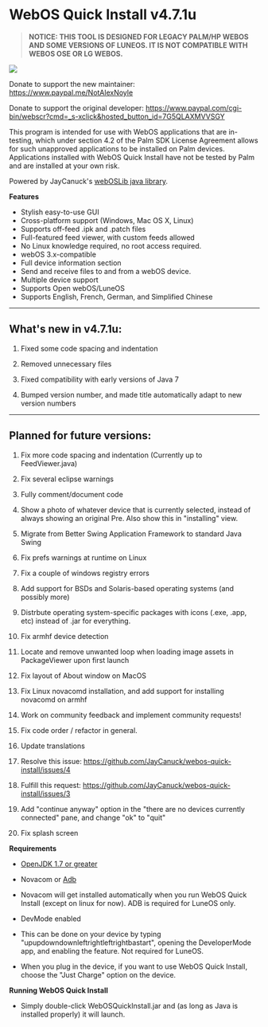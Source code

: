 WebOS Quick Install v4.7.1u
===================
> **NOTICE: THIS TOOL IS DESIGNED FOR LEGACY PALM/HP WEBOS AND SOME VERSIONS OF LUNEOS. IT IS NOT COMPATIBLE WITH WEBOS OSE OR LG WEBOS.**

[![](http://i57.tinypic.com/rc7all_th.png)](http://oi57.tinypic.com/rc7all.jpg)

Donate to support the new maintainer:
https://www.paypal.me/NotAlexNoyle

Donate to support the original developer:
https://www.paypal.com/cgi-bin/webscr?cmd=_s-xclick&hosted_button_id=7G5QLAXMVVSGY

This program is intended for use with WebOS applications that are in-testing, which under section 4.2 of the Palm SDK License Agreement allows for such unapproved applications to be installed on Palm devices.  Applications installed with WebOS Quick Install have not be tested by Palm and are installed at your own risk.

Powered by JayCanuck's [webOSLib java library](https://github.com/JayCanuck/java-weboslib).

**Features**

* Stylish easy-to-use GUI
* Cross-platform support (Windows, Mac OS X, Linux)
* Supports off-feed .ipk and .patch files
* Full-featured feed viewer, with custom feeds allowed
* No Linux knowledge required, no root access required.
* webOS 3.x-compatible
* Full device information section
* Send and receive files to and from a webOS device.
* Multiple device support
* Supports Open webOS/LuneOS
* Supports English, French, German, and Simplified Chinese

------------------------------
What's new in v4.7.1u:
------------------------------

1. Fixed some code spacing and indentation

2. Removed unnecessary files

3. Fixed compatibility with early versions of Java 7

4. Bumped version number, and made title automatically adapt to new version numbers

------------------------------
Planned for future versions:
------------------------------

1. Fix more code spacing and indentation (Currently up to FeedViewer.java)

2. Fix several eclipse warnings

3. Fully comment/document code

4. Show a photo of whatever device that is currently selected, instead of always showing an original Pre. Also show this in "installing" view.

5. Migrate from Better Swing Application Framework to standard Java Swing

6. Fix prefs warnings at runtime on Linux

7. Fix a couple of windows registry errors

8. Add support for BSDs and Solaris-based operating systems (and possibly more)

9. Distrbute operating system-specific packages with icons (.exe, .app, etc) instead of .jar for everything.

10. Fix armhf device detection

11. Locate and remove unwanted loop when loading image assets in PackageViewer upon first launch

12. Fix layout of About window on MacOS

13. Fix Linux novacomd installation, and add support for installing novacomd on armhf

14. Work on community feedback and implement community requests!

15. Fix code order / refactor in general.

16. Update translations

17. Resolve this issue: https://github.com/JayCanuck/webos-quick-install/issues/4

18. Fulfill this request: https://github.com/JayCanuck/webos-quick-install/issues/3

19. Add "continue anyway" option in the "there are no devices currently connected" pane, and change "ok" to "quit"

20. Fix splash screen

**Requirements**

* [OpenJDK 1.7 or greater](https://www.adoptopenjdk.net/)

* Novacom or [Adb](http://lifehacker.com/the-easiest-way-to-install-androids-adb-and-fastboot-to-1586992378)
 * Novacom will get installed automatically when you run WebOS Quick Install (except on linux for now). ADB is required for LuneOS only.

* DevMode enabled
 * This can be done on your device by typing "upupdowndownleftrightleftrightbastart", opening the DeveloperMode app, and enabling the feature. Not required for LuneOS.

* When you plug in the device, if you want to use WebOS Quick Install, choose the "Just Charge" option on the device.

**Running WebOS Quick Install**

* Simply double-click WebOSQuickInstall.jar and (as long as Java is installed properly) it will launch.
